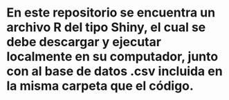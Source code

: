 # En este repositorio se encuentra un archivo R del tipo Shiny, el cual se debe descargar y ejecutar localmente en su computador, junto con al base de datos .csv incluida en la misma carpeta que el código.
